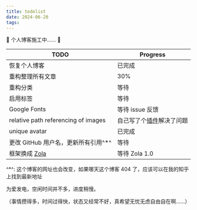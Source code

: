 ```yaml
---
title: todolist
date: 2024-06-20
tags:
---
```


🚧 个人博客施工中…… 🚧

| TODO                                             | Progress                                                                       |
| ------------------------------------------------ | ------------------------------------------------------------------------------ |
| 恢复个人博客                                     | 已完成                                                                         |
| 重构整理所有文章                                 | 30%                                                                            |
| 重构分类                                         | 等待                                                                           |
| 启用标签                                         | 等待                                                                           |
| Google Fonts                                     | 等待 issue 反馈                                                                |
| relative path referencing of images              | 自己写了个[插件](https://github.com/chen-qingyu/hexo-markdown-image)解决了问题 |
| unique avatar                                    | 已完成                                                                         |
| 更改 GitHub 用户名，更新所有引用^\*^             | 等待                                                                           |
| 框架换成 [Zola](https://github.com/getzola/zola) | 等待 Zola 1.0                                                                  |

^\*^: 这个博客的网址也会改变，如果哪天这个博客 404 了，应该可以在我的知乎上找到最新地址

为爱发电，空闲时间并不多，进度稍慢。

（事情攒得多，时间过得快，状态又经常不好，真希望无忧无虑自由自在啊……）
